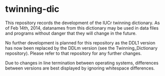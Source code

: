 twinning-dic
============

This repository records the development of the IUCr twinning dictionary. As of Feb 14th, 2014, datanames from
this dictionary may be used in data files and programs without danger that they will change in the future.

No further development is planned for this repository as the DDL1 version has now been replaced by the DDLm version (see the Twinning_Dictionary repository). Please refer to that repository for any further changes.

Due to changes in line termination between operating systems, differences between versions are best displayed by ignoring
whitespace differences.
